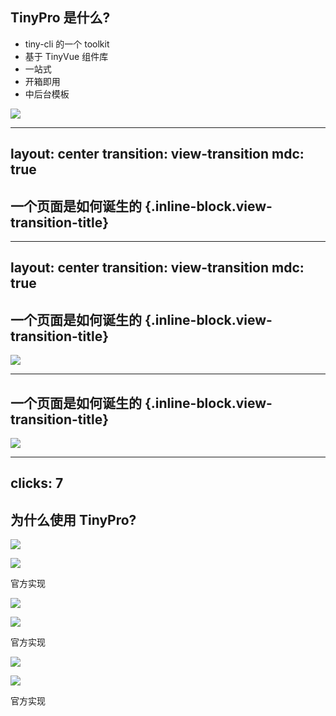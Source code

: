 ## TinyPro 是什么?

<div flex gap-2 justify-between mt-8 >

<v-clicks>

- tiny-cli 的一个 toolkit
- 基于 TinyVue 组件库
- 一站式
- 开箱即用
- 中后台模板

</v-clicks>

<v-clicks>

<img src="/images/tiny-pro.png" w-100 rounded-sm/>

</v-clicks>

</div>


<style>
.slideev-vcilck-target{
    transition: all 1s ease;
    filter: blur(0px);
    opacity: 1;
}
.slidev-vclick-hidden{
    filter: blur(2px);
    transform: translateY(20px);
    opacity: 0;
}
</style>

---
layout: center
transition: view-transition
mdc: true
---

## 一个页面是如何诞生的 {.inline-block.view-transition-title}

---
layout: center
transition: view-transition
mdc: true
---

## 一个页面是如何诞生的 {.inline-block.view-transition-title}

<img src="/images/old.svg" size-full class="view-transition-img" />

<!--
一个传统的页面通常是由 UI + 工程师完成。工程师拿到设计图后进行开发, 在代码中配置路由/菜单/国际化词条。工程师需要负责一些与开发任务不相关的事情，例如国际化、菜单。

为什么说菜单和开发任务不相关，因为实际部分菜单可能需要权限，如果某个角色没有某个权限，那么就不展示这个菜单。
-->

---

## 一个页面是如何诞生的 {.inline-block.view-transition-title}

<img src="/images/new.svg" size-full class="view-transition-img" />

<!--
为此我们开发了TinyPro, 工程师只需要去开发接口和页面, 而剩下的一人或多人可以通过TinyPro的接口来在线的更改角色，权限，国际化词条等。

这样就减轻了工程师的压力，成员的利用率也更高(不会造成“一核有难多核围观”的情况)
-->

---
clicks: 7
---

## 为什么使用 TinyPro?

<div grid grid-cols-3 grid-justify-items-center gap-4 transform transform-translate-y-15
>

<div flex flex-col shrink-0 grow-0 items-center justify-between gap-4>

<img src="/images/ruoyi.png"
w-20
h-20
v-click="1"
v-motion
:initial="{scale: 0, opacity: 0, y: 100}"
:click-1="{scale: 1, opacity: 1, y: 100}"
:click-4="{y: 0, transition: {type: 'linear'}}"
/>

<img src="/images/ruoyi-preview.png" w-full v-click="4" :delay="200" />

<div w-full flex items-center justify-center v-click="5">

<span>官方实现</span>

</div>

</div>

<div flex flex-col shrink-0 grow-0 items-center justify-between gap-4>

<img src="/images/ant-design.png"
w-20
h-20
v-click="2"
v-motion
:initial="{scale: 0, opacity: 0, y: 100}"
:click-1="{scale: 1, opacity: 1, y: 100}"
:click-4="{y: 0, transition: {type: 'linear'}}"
/>

<img src="/images/ant-design-pro.png" w-full v-click="4" :delay="200" />

<div w-full flex items-center justify-center v-click="6">

<span>官方实现</span>

</div>

</div>

<div flex flex-col shrink-0 grow-0 items-center justify-between gap-4>

<img src="/images/arco-design.png" w-20 h-20 v-click="3"
v-motion
:initial="{scale: 0, opacity: 0, y: 100}"
:click-2="{scale: 1, opacity: 1, y: 100}"
:click-4="{y: 0, transition: {type: 'linear'}}"
/>

<img src="/images/arco-design-pro.png" w-full v-click="4" :delay="200" />

<div v-click="7" w-full flex items-center justify-center>

<span>官方实现</span>

</div>

</div>

</div>

<!--
所以我们为什么要使用TinyPro呢？明明还有很多产品。例如

- RuoYi
- Ant Pro
- Arco Pro

当然在这里我先声明一点. 并不是其他产品不好，每个产品都有他们独自的特点。

RuoYi作为老牌的后端管理系统, 虽说也有前后端分离版本, 但官方实现似乎是Vue2，技术栈相对较老

AntPro和ArcoPro实际上都只是一个前端的模板，没有相应的后端。

Ruoyi,AntPro,ArcoPro 的前端国际化管理并没有使用接口的方法，而是直接塞进了前端里。

TinyPro则提供了包括但不仅限于
-->
